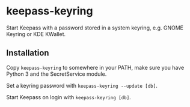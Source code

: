keepass-keyring
===============

Start Keepass with a password stored in a system keyring, e.g. GNOME Keyring
or KDE KWallet.

Installation
------------

Copy `keepass-keyring` to somewhere in your PATH, make sure you have Python 3
and the SecretService module.

Set a keyring password with `keepass-keyring --update [db]`.

Start Keepass on login with `keepass-keyring [db]`.
